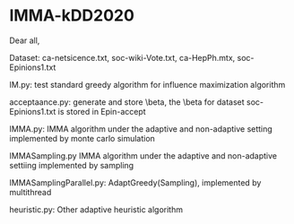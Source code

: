 # IMMA-kDD2020

Dear all,

Dataset: ca-netsicence.txt, soc-wiki-Vote.txt, ca-HepPh.mtx, soc-Epinions1.txt

IM.py: test standard greedy algorithm for influence maximization algorithm

acceptaance.py: generate and store \beta, the \beta for dataset soc-Epinions1.txt is stored in Epin-accept

IMMA.py: IMMA algorithm under the adaptive and non-adaptive setting implemented by monte carlo simulation

IMMASampling.py IMMA algorithm under the adaptive and non-adaptive settiing implemented by sampling

IMMASamplingParallel.py: AdaptGreedy(Sampling), implemented by multithread

heuristic.py: Other adaptive heuristic algorithm

